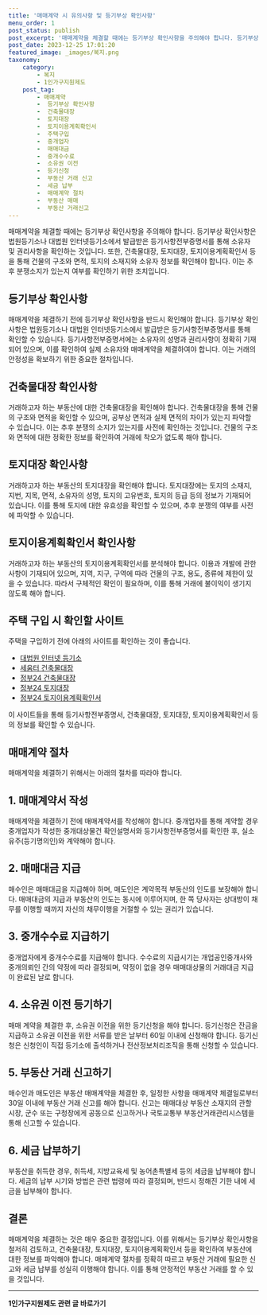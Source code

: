 ```yaml
---
title: '매매계약 시 유의사항 및 등기부상 확인사항'
menu_order: 1
post_status: publish
post_excerpt: '매매계약을 체결할 때에는 등기부상 확인사항을 주의해야 합니다. 등기부상 확인사항은 법원등기소나 대법원 인터넷등기소에서 발급받은 등기사항전부증명서를 통해 소유자 및 권리사항을 확인하는 것입니다. 또한, 건축물대장, 토지대장, 토지이용계획확인서 등을 통해 건물의 구조와 면적, 토지의 소재지와 소유자 정보를 확인해야 합니다. 이는 추후 분쟁소지가 있는지 여부를 확인하기 위한 조치입니다.'
post_date: 2023-12-25 17:01:20
featured_image: _images/복지.png
taxonomy:
    category:
        - 복지
        - 1인가구지원제도
    post_tag:
        - 매매계약
        -  등기부상 확인사항
        -  건축물대장
        -  토지대장
        -  토지이용계획확인서
        -  주택구입
        -  중개업자
        -  매매대금
        -  중개수수료
        -  소유권 이전
        -  등기신청
        -  부동산 거래 신고
        -  세금 납부
        -  매매계약 절차
        -  부동산 매매
        -  부동산 거래신고
---
```



매매계약을 체결할 때에는 등기부상 확인사항을 주의해야 합니다. 등기부상 확인사항은 법원등기소나 대법원 인터넷등기소에서 발급받은 등기사항전부증명서를 통해 소유자 및 권리사항을 확인하는 것입니다. 또한, 건축물대장, 토지대장, 토지이용계획확인서 등을 통해 건물의 구조와 면적, 토지의 소재지와 소유자 정보를 확인해야 합니다. 이는 추후 분쟁소지가 있는지 여부를 확인하기 위한 조치입니다.

## 등기부상 확인사항

매매계약을 체결하기 전에 등기부상 확인사항을 반드시 확인해야 합니다. 등기부상 확인사항은 법원등기소나 대법원 인터넷등기소에서 발급받은 등기사항전부증명서를 통해 확인할 수 있습니다. 등기사항전부증명서에는 소유자의 성명과 권리사항이 정확히 기재되어 있으며, 이를 확인하여 실제 소유자와 매매계약을 체결하여야 합니다. 이는 거래의 안정성을 확보하기 위한 중요한 절차입니다.

## 건축물대장 확인사항

거래하고자 하는 부동산에 대한 건축물대장을 확인해야 합니다. 건축물대장을 통해 건물의 구조와 면적을 확인할 수 있으며, 공부상 면적과 실제 면적의 차이가 있는지 파악할 수 있습니다. 이는 추후 분쟁의 소지가 있는지를 사전에 확인하는 것입니다. 건물의 구조와 면적에 대한 정확한 정보를 확인하여 거래에 착오가 없도록 해야 합니다.

## 토지대장 확인사항

거래하고자 하는 부동산의 토지대장을 확인해야 합니다. 토지대장에는 토지의 소재지, 지번, 지목, 면적, 소유자의 성명, 토지의 고유번호, 토지의 등급 등의 정보가 기재되어 있습니다. 이를 통해 토지에 대한 유효성을 확인할 수 있으며, 추후 분쟁의 여부를 사전에 파악할 수 있습니다.

## 토지이용계획확인서 확인사항

거래하고자 하는 부동산의 토지이용계획확인서를 분석해야 합니다. 이용과 개발에 관한 사항이 기재되어 있으며, 지역, 지구, 구역에 따라 건물의 구조, 용도, 종류에 제한이 있을 수 있습니다. 따라서 구체적인 확인이 필요하며, 이를 통해 거래에 불이익이 생기지 않도록 해야 합니다.

## 주택 구입 시 확인할 사이트

주택을 구입하기 전에 아래의 사이트를 확인하는 것이 좋습니다.

- [대법원 인터넷 등기소](www.iros.go.kr)
- [세움터 건축물대장](https://cloud.eais.go.kr)
- [정부24 건축물대장](www.gov.kr)
- [정부24 토지대장](www.gov.kr)
- [정부24 토지이용계획확인서](www.gov.kr)

이 사이트들을 통해 등기사항전부증명서, 건축물대장, 토지대장, 토지이용계획확인서 등의 정보를 확인할 수 있습니다.

## 매매계약 절차

매매계약을 체결하기 위해서는 아래의 절차를 따라야 합니다.

## 1. 매매계약서 작성

매매계약을 체결하기 전에 매매계약서를 작성해야 합니다. 중개업자를 통해 계약할 경우 중개업자가 작성한 중개대상물건 확인설명서와 등기사항전부증명서를 확인한 후, 실소유주(등기명의인)와 계약해야 합니다.

## 2. 매매대금 지급

매수인은 매매대금을 지급해야 하며, 매도인은 계약목적 부동산의 인도를 보장해야 합니다. 매매대금의 지급과 부동산의 인도는 동시에 이루어지며, 한 쪽 당사자는 상대방이 채무를 이행할 때까지 자신의 채무이행을 거절할 수 있는 권리가 있습니다.

## 3. 중개수수료 지급하기

중개업자에게 중개수수료를 지급해야 합니다. 수수료의 지급시기는 개업공인중개사와 중개의뢰인 간의 약정에 따라 결정되며, 약정이 없을 경우 매매대상물의 거래대금 지급이 완료된 날로 합니다.

## 4. 소유권 이전 등기하기

매매 계약을 체결한 후, 소유권 이전을 위한 등기신청을 해야 합니다. 등기신청은 잔금을 지급하고 소유권 이전을 위한 서류를 받은 날부터 60일 이내에 신청해야 합니다. 등기신청은 신청인이 직접 등기소에 출석하거나 전산정보처리조직을 통해 신청할 수 있습니다.

## 5. 부동산 거래 신고하기

매수인과 매도인은 부동산 매매계약을 체결한 후, 일정한 사항을 매매계약 체결일로부터 30일 이내에 부동산 거래 신고를 해야 합니다. 신고는 매매대상 부동산 소재지의 관할 시장, 군수 또는 구청장에게 공동으로 신고하거나 국토교통부 부동산거래관리시스템을 통해 신고할 수 있습니다.

## 6. 세금 납부하기

부동산을 취득한 경우, 취득세, 지방교육세 및 농어촌특별세 등의 세금을 납부해야 합니다. 세금의 납부 시기와 방법은 관련 법령에 따라 결정되며, 반드시 정해진 기한 내에 세금을 납부해야 합니다.

## 결론


매매계약을 체결하는 것은 매우 중요한 결정입니다. 이를 위해서는 등기부상 확인사항을 철저히 검토하고, 건축물대장, 토지대장, 토지이용계획확인서 등을 확인하여 부동산에 대한 정보를 파악해야 합니다. 매매계약 절차를 정확히 따르고 부동산 거래에 필요한 신고와 세금 납부를 성실히 이행해야 합니다. 이를 통해 안정적인 부동산 거래를 할 수 있을 것입니다.
<!-- wp:separator -->
<hr class="wp-block-separator has-alpha-channel-opacity"/>
<!-- /wp:separator -->

<!-- wp:group {"backgroundColor":"base","layout":{"type":"constrained"}} -->
<div class="wp-block-group has-base-background-color has-background"><!-- wp:paragraph {"align":"center","fontSize":"medium"} -->
<p class="has-text-align-center has-large-font-size"><strong>1인가구지원제도 관련 글 바로가기</strong></p>
<!-- /wp:paragraph -->


<!-- wp:latest-posts
{"categories":[{"id":14321,"count":19,"description":"","link":"https://uknowlaw.com/category/1%ec%9d%b8%ea%b0%80%ea%b5%ac%ec%a7%80%ec%9b%90%ec%a0%9c%eb%8f%84/","name":"1인가구지원제도","slug":"1인가구지원제도","taxonomy":"category","parent":0,"meta":[],"_links":{"self":[{"href":"https://uknowlaw.com/wp-json/wp/v2/categories/14321"}],"collection":[{"href":"https://uknowlaw.com/wp-json/wp/v2/categories"}],"about":[{"href":"https://uknowlaw.com/wp-json/wp/v2/taxonomies/category"}],"wp:post_type":[{"href":"https://uknowlaw.com/wp-json/wp/v2/posts?categories=14321"}],"curies":[{"name":"wp","href":"https://api.w.org/{rel}","templated":true}]}}],"postsToShow":100,"excerptLength":28,"postLayout":"grid","columns":2,"featuredImageAlign":"left","featuredImageSizeSlug":"large","fontSize":"small"} /--></div>
<!-- /wp:group -->